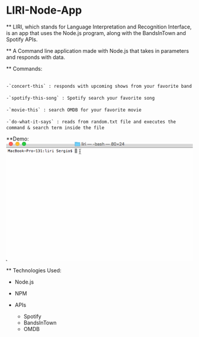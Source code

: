 # LIRI-Node-App

** LIRI, which stands for Language Interpretation and Recognition Interface, is an app that uses the Node.js program, along with the BandsInTown and Spotify APIs. 

** A Command line application made with Node.js that takes in parameters and responds with data.

** Commands:
```

-`concert-this` : responds with upcoming shows from your favorite band

-`spotify-this-song` : Spotify search your favorite song

-`movie-this` : search OMDB for your favorite movie

-`do-what-it-says` : reads from random.txt file and executes the command & search term inside the file
```
**Demo: 
    ![](liriDemo.gif)

** Technologies Used:

- Node.js
- NPM

- APIs
    - Spotify
    - BandsInTown
    - OMDB

